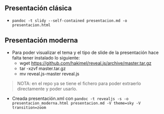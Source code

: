 ## Presentación clásica
+ `pandoc -t slidy --self-contained presentacion.md -o presentacion.html`  

## Presentación moderna

+ Para poder visualizar el tema y el tipo de slide de la presentación hace falta tener instalado lo siguiente:  
  + wget https://github.com/hakimel/reveal.js/archive/master.tar.gz
  + tar -xzvf master.tar.gz
  + mv reveal.js-master reveal.js
> NOTA: en el repo ya se tiene el fichero para poder extraerlo directamente y poder usarlo.  

+ Creada presentación.xml con `pandoc -t revealjs -s -o presentacion_moderna.html presentacion.md -V theme=sky -V transition=zoom`
